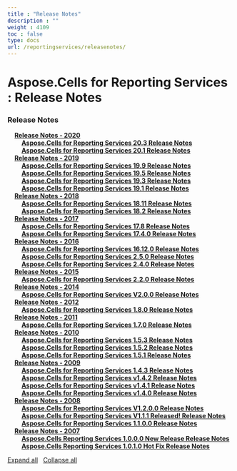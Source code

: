 ```yaml
---
title : "Release Notes" 
description : "" 
weight : 4109 
toc : false
type: docs
url: /reportingservices/releasenotes/
---
```


# Aspose.Cells for Reporting Services : Release Notes


### Release Notes

&nbsp;&nbsp;&nbsp;&nbsp;[**Release Notes - 2020**](https://docs2.aspose.com/cells/reportingservices/releasenotes/2020/)    
&nbsp;&nbsp;&nbsp;&nbsp;&nbsp;&nbsp;&nbsp;&nbsp;[**Aspose.Cells for Reporting Services 20.3 Release Notes**](https://docs2.aspose.com/cells/reportingservices/releasenotes/2020/aspose.cells+for+reporting+services+20.3+release+notes)    
&nbsp;&nbsp;&nbsp;&nbsp;&nbsp;&nbsp;&nbsp;&nbsp;[**Aspose.Cells for Reporting Services 20.1 Release Notes**](https://docs2.aspose.com/cells/reportingservices/releasenotes/2020/aspose.cells+for+reporting+services+20.1+release+notes)    
&nbsp;&nbsp;&nbsp;&nbsp;[**Release Notes - 2019**](https://docs2.aspose.com/cells/reportingservices/releasenotes/2019/)    
&nbsp;&nbsp;&nbsp;&nbsp;&nbsp;&nbsp;&nbsp;&nbsp;[**Aspose.Cells for Reporting Services 19.9 Release Notes**](https://docs2.aspose.com/cells/reportingservices/releasenotes/2019/aspose.cells+for+reporting+services+19.9+release+notes)    
&nbsp;&nbsp;&nbsp;&nbsp;&nbsp;&nbsp;&nbsp;&nbsp;[**Aspose.Cells for Reporting Services 19.5 Release Notes**](https://docs2.aspose.com/cells/reportingservices/releasenotes/2019/aspose.cells+for+reporting+services+19.5+release+notes)    
&nbsp;&nbsp;&nbsp;&nbsp;&nbsp;&nbsp;&nbsp;&nbsp;[**Aspose.Cells for Reporting Services 19.3 Release Notes**](https://docs2.aspose.com/cells/reportingservices/releasenotes/2019/aspose.cells+for+reporting+services+19.3+release+notes)    
&nbsp;&nbsp;&nbsp;&nbsp;&nbsp;&nbsp;&nbsp;&nbsp;[**Aspose.Cells for Reporting Services 19.1 Release Notes**](https://docs2.aspose.com/cells/reportingservices/releasenotes/2019/aspose.cells+for+reporting+services+19.1+release+notes)    
&nbsp;&nbsp;&nbsp;&nbsp;[**Release Notes - 2018**](https://docs2.aspose.com/cells/reportingservices/releasenotes/2018/)    
&nbsp;&nbsp;&nbsp;&nbsp;&nbsp;&nbsp;&nbsp;&nbsp;[**Aspose.Cells for Reporting Services 18.11 Release Notes**](https://docs2.aspose.com/cells/reportingservices/releasenotes/2018/aspose.cells+for+reporting+services+18.11+release+notes)    
&nbsp;&nbsp;&nbsp;&nbsp;&nbsp;&nbsp;&nbsp;&nbsp;[**Aspose.Cells for Reporting Services 18.2 Release Notes**](https://docs2.aspose.com/cells/reportingservices/releasenotes/2018/aspose.cells+for+reporting+services+18.2+release+notes)    
&nbsp;&nbsp;&nbsp;&nbsp;[**Release Notes - 2017**](https://docs2.aspose.com/cells/reportingservices/releasenotes/2017/)    
&nbsp;&nbsp;&nbsp;&nbsp;&nbsp;&nbsp;&nbsp;&nbsp;[**Aspose.Cells for Reporting Services 17.8 Release Notes**](https://docs2.aspose.com/cells/reportingservices/releasenotes/2017/aspose.cells+for+reporting+services+17.8+release+notes)    
&nbsp;&nbsp;&nbsp;&nbsp;&nbsp;&nbsp;&nbsp;&nbsp;[**Aspose.Cells for Reporting Services 17.4.0 Release Notes**](https://docs2.aspose.com/cells/reportingservices/releasenotes/2017/aspose.cells+for+reporting+services+17.4.0+release+notes)    
&nbsp;&nbsp;&nbsp;&nbsp;[**Release Notes - 2016**](https://docs2.aspose.com/cells/reportingservices/releasenotes/2016/)    
&nbsp;&nbsp;&nbsp;&nbsp;&nbsp;&nbsp;&nbsp;&nbsp;[**Aspose.Cells for Reporting Services 16.12.0 Release Notes**](https://docs2.aspose.com/cells/reportingservices/releasenotes/2016/aspose.cells+for+reporting+services+16.12.0+release+notes)    
&nbsp;&nbsp;&nbsp;&nbsp;&nbsp;&nbsp;&nbsp;&nbsp;[**Aspose.Cells for Reporting Services 2.5.0 Release Notes**](https://docs2.aspose.com/cells/reportingservices/releasenotes/2016/aspose.cells+for+reporting+services+2.5.0+release+notes)    
&nbsp;&nbsp;&nbsp;&nbsp;&nbsp;&nbsp;&nbsp;&nbsp;[**Aspose.Cells for Reporting Services 2.4.0 Release Notes**](https://docs2.aspose.com/cells/reportingservices/releasenotes/2016/aspose.cells+for+reporting+services+2.4.0+release+notes)    
&nbsp;&nbsp;&nbsp;&nbsp;[**Release Notes - 2015**](https://docs2.aspose.com/cells/reportingservices/releasenotes/2015/)    
&nbsp;&nbsp;&nbsp;&nbsp;&nbsp;&nbsp;&nbsp;&nbsp;[**Aspose.Cells for Reporting Services 2.2.0 Release Notes**](https://docs2.aspose.com/cells/reportingservices/releasenotes/2015/aspose.cells+for+reporting+services+2.2.0+release+notes)    
&nbsp;&nbsp;&nbsp;&nbsp;[**Release Notes - 2014**](https://docs2.aspose.com/cells/reportingservices/releasenotes/2014/)    
&nbsp;&nbsp;&nbsp;&nbsp;&nbsp;&nbsp;&nbsp;&nbsp;[**Aspose.Cells for Reporting Services V2.0.0 Release Notes**](https://docs2.aspose.com/cells/reportingservices/releasenotes/2014/aspose.cells+for+reporting+services+v2.0.0+release+notes)    
&nbsp;&nbsp;&nbsp;&nbsp;[**Release Notes - 2012**](https://docs2.aspose.com/cells/reportingservices/releasenotes/2012/)    
&nbsp;&nbsp;&nbsp;&nbsp;&nbsp;&nbsp;&nbsp;&nbsp;[**Aspose.Cells for Reporting Services 1.8.0 Release Notes**](https://docs2.aspose.com/cells/reportingservices/releasenotes/2012/aspose.cells+for+reporting+services+1.8.0+release+notes)    
&nbsp;&nbsp;&nbsp;&nbsp;[**Release Notes - 2011**](https://docs2.aspose.com/cells/reportingservices/releasenotes/2011/)    
&nbsp;&nbsp;&nbsp;&nbsp;&nbsp;&nbsp;&nbsp;&nbsp;[**Aspose.Cells for Reporting Services 1.7.0 Release Notes**](https://docs2.aspose.com/cells/reportingservices/releasenotes/2011/aspose.cells+for+reporting+services+1.7.0+release+notes)    
&nbsp;&nbsp;&nbsp;&nbsp;[**Release Notes - 2010**](https://docs2.aspose.com/cells/reportingservices/releasenotes/2010/)    
&nbsp;&nbsp;&nbsp;&nbsp;&nbsp;&nbsp;&nbsp;&nbsp;[**Aspose.Cells for Reporting Services 1.5.3 Release Notes**](https://docs2.aspose.com/cells/reportingservices/releasenotes/2010/aspose.cells+for+reporting+services+1.5.3+release+notes)    
&nbsp;&nbsp;&nbsp;&nbsp;&nbsp;&nbsp;&nbsp;&nbsp;[**Aspose.Cells for Reporting Services 1.5.2 Release Notes**](https://docs2.aspose.com/cells/reportingservices/releasenotes/2010/aspose.cells+for+reporting+services+1.5.2+release+notes)    
&nbsp;&nbsp;&nbsp;&nbsp;&nbsp;&nbsp;&nbsp;&nbsp;[**Aspose.Cells for Reporting Services 1.5.1 Release Notes**](https://docs2.aspose.com/cells/reportingservices/releasenotes/2010/aspose.cells+for+reporting+services+1.5.1+release+notes)    
&nbsp;&nbsp;&nbsp;&nbsp;[**Release Notes - 2009**](https://docs2.aspose.com/cells/reportingservices/releasenotes/2009/)    
&nbsp;&nbsp;&nbsp;&nbsp;&nbsp;&nbsp;&nbsp;&nbsp;[**Aspose.Cells for Reporting Services 1.4.3 Release Notes**](https://docs2.aspose.com/cells/reportingservices/releasenotes/2009/aspose.cells+for+reporting+services+1.4.3+release+notes)    
&nbsp;&nbsp;&nbsp;&nbsp;&nbsp;&nbsp;&nbsp;&nbsp;[**Aspose.Cells for Reporting Services v1.4.2 Release Notes**](https://docs2.aspose.com/cells/reportingservices/releasenotes/2009/aspose.cells+for+reporting+services+v1.4.2+release+notes)    
&nbsp;&nbsp;&nbsp;&nbsp;&nbsp;&nbsp;&nbsp;&nbsp;[**Aspose.Cells for Reporting Services v1.4.1 Release Notes**](https://docs2.aspose.com/cells/reportingservices/releasenotes/2009/aspose.cells+for+reporting+services+v1.4.1+release+notes)    
&nbsp;&nbsp;&nbsp;&nbsp;&nbsp;&nbsp;&nbsp;&nbsp;[**Aspose.Cells for Reporting Services v1.4.0 Release Notes**](https://docs2.aspose.com/cells/reportingservices/releasenotes/2009/aspose.cells+for+reporting+services+v1.4.0+release+notes)    
&nbsp;&nbsp;&nbsp;&nbsp;[**Release Notes - 2008**](https://docs2.aspose.com/cells/reportingservices/releasenotes/2008/)    
&nbsp;&nbsp;&nbsp;&nbsp;&nbsp;&nbsp;&nbsp;&nbsp;[**Aspose.Cells for Reporting Services V1.2.0.0 Release Notes**](https://docs2.aspose.com/cells/reportingservices/releasenotes/2008/aspose.cells+for+reporting+services+v1.2.0.0+release+notes)    
&nbsp;&nbsp;&nbsp;&nbsp;&nbsp;&nbsp;&nbsp;&nbsp;[**Aspose.Cells for Reporting Services V1.1.1 Released! Release Notes**](https://docs2.aspose.com/cells/reportingservices/releasenotes/2008/aspose.cells+for+reporting+services+v1.1.1+released!+release+notes)    
&nbsp;&nbsp;&nbsp;&nbsp;&nbsp;&nbsp;&nbsp;&nbsp;[**Aspose.Cells for Reporting Services 1.1.0.0 Release Notes**](https://docs2.aspose.com/cells/reportingservices/releasenotes/2008/aspose.cells+for+reporting+services+1.1.0.0+release+notes)    
&nbsp;&nbsp;&nbsp;&nbsp;[**Release Notes - 2007**](https://docs2.aspose.com/cells/reportingservices/releasenotes/2007/)    
&nbsp;&nbsp;&nbsp;&nbsp;&nbsp;&nbsp;&nbsp;&nbsp;[**Aspose.Cells Reporting Services 1.0.0.0 New Release Release Notes**](https://docs2.aspose.com/cells/reportingservices/releasenotes/2007/aspose.cells+reporting+services+1.0.0.0+new+release+release+notes)    
&nbsp;&nbsp;&nbsp;&nbsp;&nbsp;&nbsp;&nbsp;&nbsp;[**Aspose.Cells Reporting Services 1.0.1.0 Hot Fix Release Notes**](https://docs2.aspose.com/cells/reportingservices/releasenotes/2007/aspose.cells+reporting+services+1.0.1.0+hot+fix+release+notes)    

[Expand all](#)   [Collapse all](#)

           

